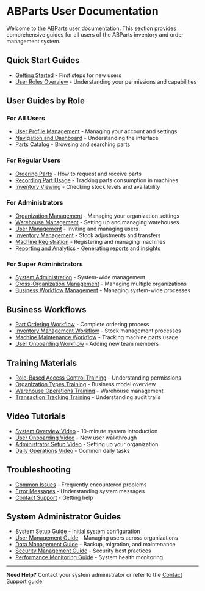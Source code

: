 # ABParts User Documentation

Welcome to the ABParts user documentation. This section provides comprehensive guides for all users of the ABParts inventory and order management system.

## Quick Start Guides

- [Getting Started](getting-started.md) - First steps for new users
- [User Roles Overview](user-roles-overview.md) - Understanding your permissions and capabilities

## User Guides by Role

### For All Users
- [User Profile Management](user-profile-management.md) - Managing your account and settings
- [Navigation and Dashboard](navigation-dashboard.md) - Understanding the interface
- [Parts Catalog](parts-catalog.md) - Browsing and searching parts

### For Regular Users
- [Ordering Parts](ordering-parts.md) - How to request and receive parts
- [Recording Part Usage](recording-part-usage.md) - Tracking parts consumption in machines
- [Inventory Viewing](inventory-viewing.md) - Checking stock levels and availability

### For Administrators
- [Organization Management](organization-management.md) - Managing your organization settings
- [Warehouse Management](warehouse-management.md) - Setting up and managing warehouses
- [User Management](user-management.md) - Inviting and managing users
- [Inventory Management](inventory-management.md) - Stock adjustments and transfers
- [Machine Registration](machine-registration.md) - Registering and managing machines
- [Reporting and Analytics](reporting-analytics.md) - Generating reports and insights

### For Super Administrators
- [System Administration](system-administration.md) - System-wide management
- [Cross-Organization Management](cross-organization-management.md) - Managing multiple organizations
- [Business Workflow Management](business-workflow-management.md) - Managing system-wide processes

## Business Workflows

- [Part Ordering Workflow](workflows/part-ordering-workflow.md) - Complete ordering process
- [Inventory Management Workflow](workflows/inventory-management-workflow.md) - Stock management processes
- [Machine Maintenance Workflow](workflows/machine-maintenance-workflow.md) - Tracking machine parts usage
- [User Onboarding Workflow](workflows/user-onboarding-workflow.md) - Adding new team members

## Training Materials

- [Role-Based Access Control Training](training/rbac-training.md) - Understanding permissions
- [Organization Types Training](training/organization-types-training.md) - Business model overview
- [Warehouse Operations Training](training/warehouse-operations-training.md) - Warehouse management
- [Transaction Tracking Training](training/transaction-tracking-training.md) - Understanding audit trails

## Video Tutorials

- [System Overview Video](videos/system-overview.md) - 10-minute system introduction
- [User Onboarding Video](videos/user-onboarding.md) - New user walkthrough
- [Administrator Setup Video](videos/admin-setup.md) - Setting up your organization
- [Daily Operations Video](videos/daily-operations.md) - Common daily tasks

## Troubleshooting

- [Common Issues](troubleshooting/common-issues.md) - Frequently encountered problems
- [Error Messages](troubleshooting/error-messages.md) - Understanding system messages
- [Contact Support](troubleshooting/contact-support.md) - Getting help

## System Administrator Guides

- [System Setup Guide](admin-guides/system-setup.md) - Initial system configuration
- [User Management Guide](admin-guides/user-management-guide.md) - Managing users across organizations
- [Data Management Guide](admin-guides/data-management-guide.md) - Backup, migration, and maintenance
- [Security Management Guide](admin-guides/security-management-guide.md) - Security best practices
- [Performance Monitoring Guide](admin-guides/performance-monitoring-guide.md) - System health monitoring

---

**Need Help?** Contact your system administrator or refer to the [Contact Support](troubleshooting/contact-support.md) guide.